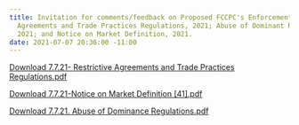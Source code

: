 ```yaml
---
title: Invitation for comments/feedback on Proposed FCCPC's Enforcement Framework-Restrictive
  Agreements and Trade Practices Regulations, 2021; Abuse of Dominant Regulations,
  2021; and Notice on Market Definition, 2021.
date: 2021-07-07 20:36:00 -11:00
---
```


[Download 7.7.21- Restrictive Agreements and Trade Practices Regulations.pdf](/uploads/7.7.21-%20Restrictive%20Agreements%20and%20Trade%20Practices%20Regulations.pdf)




[Download 7.7.21-Notice on Market Definition [41].pdf](/uploads/7.7.21-Notice%20on%20Market%20Definition%20%5B41%5D.pdf)




[Download 7.7.21. Abuse of Dominance Regulations.pdf](/uploads/7.7.21.%20Abuse%20of%20Dominance%20Regulations.pdf)